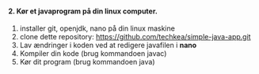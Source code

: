 <script src="https://code.jquery.com/jquery-3.2.1.min.js"></script>
<script src="../script.js"></script>

#### 2. Kør et javaprogram på din linux computer.
	
1. installer git, openjdk, nano på din linux maskine	
2. clone dette repository: https://github.com/techkea/simple-java-app.git
3. Lav ændringer i koden ved at redigere javafilen i **nano**
4. Kompiler din kode (brug kommandoen javac)
5. Kør dit program (brug kommandoen java)
	

